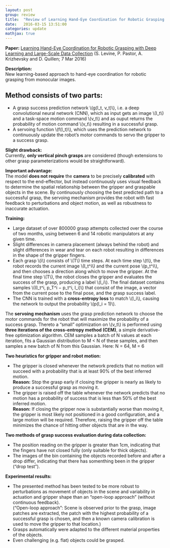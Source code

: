 ```yaml
---
layout: post
group: review
title:  "Review of Learning Hand-Eye Coordination for Robotic Grasping with Deep Learning and Large-Scale Data Collection"
date:   2016-03-15 13:51:00
categories: update
mathjax: true
---
```


**Paper:**
[Learning Hand-Eye Coordination for Robotic Grasping with Deep Learning and Large-Scale Data Collection](http://arxiv.org/abs/1603.02199)
(S. Levine, P. Pastor, A. Krizhevsky and D. Quillen; 7 Mar 2016)

**Description:** <br />
New learning-based approach to hand-eye coordination for robotic grasping from monocular images. 



## Method consists of two parts:
* A grasp success prediction network \\(g(I_t, v_t)\\), i.e. a deep convolutional neural network (CNN), which as input gets an image \\(I_t\\) and a task-space motion command \\(v_t\\) and as ouput returns the probability of motion command \\(v_t\\) resulting in a successful grasp.
* A servoing function \\(f(I_t)\\), which uses the prediction network to continuously update the robot’s motor commands to servo the gripper to a success grasp.

**Slight drawback:** <br />
Currently, **only vertical pinch grasps** are considered (though extensions to other grasp parameterizations would be straightforward).

**Important advantage:** <br />
The model **does not require** the **camera** to be precisely **calibrated** with respect to the end-effector, 
but instead continuously uses visual feedback to determine the spatial relationship between the gripper and graspable 
objects in the scene. By continuously choosing the best predicted path to a successful grasp, the servoing mechanism provides the robot with fast feedback to perturbations and object motion, as well as robustness to inaccurate actuation.

**Training:** <br />
* Large dataset of over 800000 grasp attempts collected over the course of two months, using between 6 and 14 robotic manipulators at any given time.
* Slight differences in camera placement (always behind the robot) and slight differences in wear and tear on each robot resulting in differences in the shape of the gripper fingers. 
* Each grasp \\(i\\) consists of \\(T\\) time steps. At each time step \\(t\\), the robot records the current image \\(I_t^i\\) and the current pose \\(p_t^i\\), and then chooses a direction along which to move the gripper. At the final time step \\(T\\), the robot closes the gripper and evaluates the success of the grasp, producing a label \\(l_i\\). 
  The final dataset contains samples \\((I_t^i, p_T^i − p_t^i, l_i)\\) that consist of the image, a vector from the current pose to the final pose, and the grasp success label.
* The CNN is trained with a **cross-entropy loss** to match \\(l_i\\), causing the network to output the probability \\(p(l_i = 1)\\). 
  
The **servoing mechanism** uses the grasp prediction network to choose the motor commands for the robot that will maximize the probability of a success grasp. 
Thereto a “small” optimization on \\(v_t\\) is performed using **three iterations of the cross-entropy method (CEM)**, a simple derivative-free optimization algorithm.
CEM samples a batch of N values at each iteration, fits a Gaussian distribution to M < N of these samples, and then samples a new batch of N from this Gaussian. 
Here: N = 64, M = 6

**Two heuristics for gripper and robot motion:** <br />
* The gripper is closed whenever the network predicts that no motion will succeed with a probability that is at least 90% 
  of the best inferred motion. <br />
  **Reason:** Stop the grasp early if closing the gripper is nearly as likely to produce a successful grasp as moving it.
* The gripper is raised off the table whenever the network predicts that no motion has a probability of success that is 
  less than 50% of the best inferred motion. <br />
  **Reason:** If closing the gripper now is substantially worse than moving it, the gripper is most likely not positioned 
  in a good configuration, and a large motion will be required. Therefore, raising the gripper off the table minimizes
  the chance of hitting other objects that are in the way. 
  
**Two methods of grasp success evaluation during data collection:** <br />
* The position reading on the gripper is greater than 1cm, indicating that the fingers have not closed fully 
  (only suitable for thick objects). 
* The images of the bin containing the objects recorded before and after a drop differ, indicating that there 
  has somenthing been in the gripper (“drop test”). 

**Experimental results:** <br />
* The presented method has been tested to be more robust to perturbations as movement of objects in the scene and 
  variability in actuation and gripper shape than an “open-loop approach” (without continuous feedback). <br />
  (“Open-loop approach”: 
    Scene is observed prior to the grasp, image patches are extracted, the patch with the highest 
    probability of a successful grasp is chosen, and then a known camera calibration is used to move the gripper to that 
    location.)
* Grasps automatically were adapted to the different material properties of the objects. 
* Even challenging (e.g. flat) objects could be grasped.
